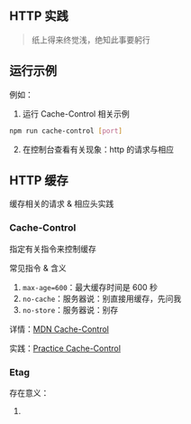 HTTP 实践
---

> 纸上得来终觉浅，绝知此事要躬行

## 运行示例

例如：

1. 运行 Cache-Control 相关示例

```bash
npm run cache-control [port]
```

2. 在控制台查看有关现象：http 的请求与相应

## HTTP 缓存

缓存相关的请求 & 相应头实践

### Cache-Control

指定有关指令来控制缓存

常见指令 & 含义

1. `max-age=600`：最大缓存时间是 600 秒
2. `no-cache`：服务器说：别直接用缓存，先问我
3. `no-store`：服务器说：别存

详情：[MDN Cache-Control](https://developer.mozilla.org/zh-CN/docs/Web/HTTP/Headers/Cache-Control)

实践：[Practice Cache-Control](./cache/cache-control/index.js)

### Etag

存在意义：

1. 
